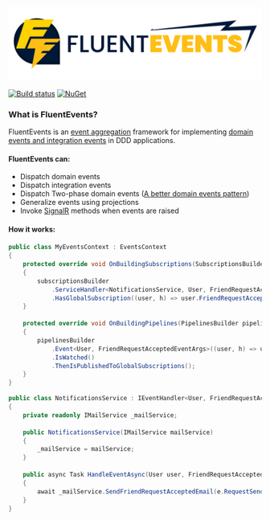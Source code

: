 ![FluentEvents logo](logo_extended.svg)

[![Build status](https://luca-s.visualstudio.com/FluentEvents/_apis/build/status/FluentEvents-CI)](https://luca-s.visualstudio.com/FluentEvents/_build/latest?definitionId=8) [![NuGet](https://img.shields.io/nuget/v/FluentEvents.svg)](https://www.nuget.org/packages/FluentEvents/)

### What is FluentEvents?
FluentEvents is an [event aggregation](https://martinfowler.com/eaaDev/EventAggregator.html) framework for implementing [domain events and integration events](https://docs.microsoft.com/en-us/dotnet/standard/microservices-architecture/microservice-ddd-cqrs-patterns/domain-events-design-implementation#domain-events-versus-integration-events) in DDD applications.

#### FluentEvents can:
- Dispatch domain events
- Dispatch integration events
- Dispatch Two-phase domain events ([A better domain events pattern](https://lostechies.com/jimmybogard/2014/05/13/a-better-domain-events-pattern/))
- Generalize events using projections
- Invoke [SignalR](https://github.com/aspnet/AspNetCore/tree/master/src/SignalR) methods when events are raised

#### How it works:

```csharp
public class MyEventsContext : EventsContext
{
    protected override void OnBuildingSubscriptions(SubscriptionsBuilder subscriptionsBuilder)
    {
        subscriptionsBuilder
            .ServiceHandler<NotificationsService, User, FriendRequestAcceptedEventArgs>()
            .HasGlobalSubscription((user, h) => user.FriendRequestAccepted += h);
    }

    protected override void OnBuildingPipelines(PipelinesBuilder pipelinesBuilder)
    {
        pipelinesBuilder
            .Event<User, FriendRequestAcceptedEventArgs>((user, h) => user.FriendRequestAccepted += h))
            .IsWatched()
            .ThenIsPublishedToGlobalSubscriptions();
    }
}
```

```csharp
public class NotificationsService : IEventHandler<User, FriendRequestAcceptedEventArgs>
{
    private readonly IMailService _mailService;

    public NotificationsService(IMailService mailService)
    {
        _mailService = mailService;
    }

    public async Task HandleEventAsync(User user, FriendRequestAcceptedEventArgs e)
    {
        await _mailService.SendFriendRequestAcceptedEmail(e.RequestSender.EmailAddress, user.Id, user.Name);
    }
}
```
